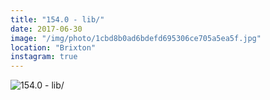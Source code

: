 ```yaml
---
title: "154.0 - lib/"
date: 2017-06-30
image: "/img/photo/1cbd8b0ad6bdefd695306ce705a5ea5f.jpg"
location: "Brixton"
instagram: true
---
```


![154.0 - lib/](/img/photo/1cbd8b0ad6bdefd695306ce705a5ea5f.jpg)
